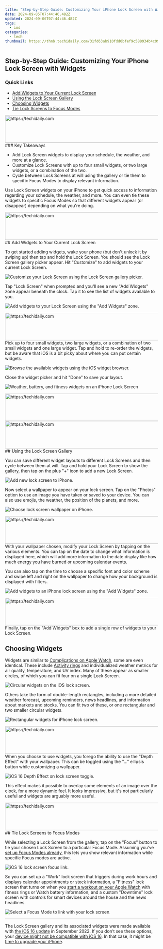 ```yaml
---
title: "Step-by-Step Guide: Customizing Your iPhone Lock Screen with Widgets"
date: 2024-09-05T07:44:46.482Z
updated: 2024-09-06T07:44:46.482Z
tags:
  - ios
categories:
  - tech
thumbnail: https://thmb.techidaily.com/31fd63ab910fdd0bfef9c588934b4c990590f2025d46dff0a5963e90a62a92d8.jpg
---
```


## Step-by-Step Guide: Customizing Your iPhone Lock Screen with Widgets

### Quick Links

* [Add Widgets to Your Current Lock Screen](https://vp-tips.techidaily.com/updated-top-cameraphone-trackers-precision-power-performance-for-2024/)
* [Using the Lock Screen Gallery](https://screen-recording.techidaily.com/2024-approved-most-streamed-hits-in-spotify-history/)
* [Choosing Widgets](https://extra-skills.techidaily.com/updated-interpreting-differences-360-and-virtual-reality-cinematography/)
* [Tie Lock Screens to Focus Modes](https://article-tips.techidaily.com/new-visual-storytelling-starts-here-learning-lunapic/)

<!-- affiliate ads begin -->
<a href="https://imp.i357552.net/c/5597632/857869/11832" target="_top" id="857869">
  <img src="//a.impactradius-go.com/display-ad/11832-857869" border="0" alt="https://techidaily.com" width="728" height="90"/>
</a>
<img height="0" width="0" src="https://imp.i357552.net/i/5597632/857869/11832" style="position:absolute;visibility:hidden;" border="0" />
<!-- affiliate ads end -->
### Key Takeaways

* Add Lock Screen widgets to display your schedule, the weather, and more at a glance.
* Customize Lock Screens with up to four small widgets, or two large widgets, or a combination of the two.
* Cycle between Lock Screens at will using the gallery or tie them to specific Focus Modes to display relevant information.

 Use Lock Screen widgets on your iPhone to get quick access to information regarding your schedule, the weather, and more. You can even tie these widgets to specific Focus Modes so that different widgets appear (or disappear) depending on what you're doing.

<!-- affiliate ads begin -->
<a href="https://imp.i357552.net/c/5597632/977686/11832" target="_top" id="977686">
  <img src="//a.impactradius-go.com/display-ad/11832-977686" border="0" alt="https://techidaily.com" width="728" height="90"/>
</a>
<img height="0" width="0" src="https://imp.i357552.net/i/5597632/977686/11832" style="position:absolute;visibility:hidden;" border="0" />
<!-- affiliate ads end -->
##  Add Widgets to Your Current Lock Screen

 To get started adding widgets, wake your phone (but don't unlock it by swiping up) then tap and hold the Lock Screen. You should see the Lock Screen gallery picker appear. Hit "Customize" to add widgets to your current Lock Screen.

![Customize your Lock Screen using the Lock Screen gallery picker.](https://static1.howtogeekimages.com/wordpress/wp-content/uploads/2024/06/customize_lock_screen.jpg) 

 Tap "Lock Screen" when prompted and you'll see a new "Add Widgets" zone appear beneath the clock. Tap it to see the list of widgets available to you.

![Add widgets to your Lock Screen using the "Add Widgets" zone.](https://static1.howtogeekimages.com/wordpress/wp-content/uploads/2024/06/add_widgets.jpg) 

<!-- affiliate ads begin -->
<a href="https://aligracehair.sjv.io/c/5597632/2027167/19272" target="_top" id="2027167">
  <img src="//a.impactradius-go.com/display-ad/19272-2027167" border="0" alt="https://techidaily.com" width="728" height="90"/>
</a>
<img height="0" width="0" src="https://aligracehair.sjv.io/i/5597632/2027167/19272" style="position:absolute;visibility:hidden;" border="0" />
<!-- affiliate ads end -->
 Pick up to four small widgets, two large widgets, or a combination of two small widgets and one large widget. Tap and hold to re-order the widgets, but be aware that iOS is a bit picky about where you can put certain widgets. 

![Browse the available widgets using the iOS widget browser.](https://static1.howtogeekimages.com/wordpress/wp-content/uploads/2024/06/widget_browser.jpg) 

 Close the widget picker and hit "Done" to save your layout.

![Weather, battery, and fitness widgets on an iPhone Lock Screen](https://static1.howtogeekimages.com/wordpress/wp-content/uploads/2024/06/added_widgets.jpg) 

<!-- affiliate ads begin -->
<a href="https://appsumo.8odi.net/c/5597632/2094429/7443" target="_top" id="2094429">
  <img src="//a.impactradius-go.com/display-ad/7443-2094429" border="0" alt="https://techidaily.com" width="728" height="90"/>
</a>
<img height="0" width="0" src="https://appsumo.8odi.net/i/5597632/2094429/7443" style="position:absolute;visibility:hidden;" border="0" />
<!-- affiliate ads end -->
<!-- affiliate ads begin -->
<a href="https://aligracehair.sjv.io/c/5597632/1975821/19272" target="_top" id="1975821">
  <img src="//a.impactradius-go.com/display-ad/19272-1975821" border="0" alt="https://techidaily.com" width="728" height="90"/>
</a>
<img height="0" width="0" src="https://aligracehair.sjv.io/i/5597632/1975821/19272" style="position:absolute;visibility:hidden;" border="0" />
<!-- affiliate ads end -->
##  Using the Lock Screen Gallery

 You can save different widget layouts to different Lock Screens and then cycle between them at will. Tap and hold your Lock Screen to show the gallery, then tap on the plus "+" icon to add a new Lock Screen.

![Add new lock screen to iPhone.](https://static1.howtogeekimages.com/wordpress/wp-content/uploads/2022/09/ios16_lock_sceen_plus.jpg) 

 Now select a wallpaper to appear on your lock screen. Tap on the "Photos" option to use an image you have taken or saved to your device. You can also use emojis, the weather, the position of the planets, and more.

![Choose lock screen wallpaper on iPhone.](https://static1.howtogeekimages.com/wordpress/wp-content/uploads/2022/09/ios16_lock_sceen_add_wallpaper.jpg) 

<!-- affiliate ads begin -->
<a href="https://aligracehair.sjv.io/c/5597632/1972698/19272" target="_top" id="1972698">
  <img src="//a.impactradius-go.com/display-ad/19272-1972698" border="0" alt="https://techidaily.com" width="728" height="90"/>
</a>
<img height="0" width="0" src="https://aligracehair.sjv.io/i/5597632/1972698/19272" style="position:absolute;visibility:hidden;" border="0" />
<!-- affiliate ads end -->
 With your wallpaper chosen, modify your Lock Screen by tapping on the various elements. You can tap on the date to change what information is displayed here, which will add more information to the date display like how much energy you have burned or upcoming calendar events.

 You can also tap on the time to choose a specific font and color scheme and swipe left and right on the wallpaper to change how your background is displayed with filters.

![Add widgets to an iPhone lock screen using the "Add Widgets" zone.](https://static1.howtogeekimages.com/wordpress/wp-content/uploads/2022/09/ios16_lock_sceen_add_widgets.jpg) 

<!-- affiliate ads begin -->
<a href="https://aligracehair.sjv.io/c/5597632/1880944/19272" target="_top" id="1880944">
  <img src="//a.impactradius-go.com/display-ad/19272-1880944" border="0" alt="https://techidaily.com" width="728" height="90"/>
</a>
<img height="0" width="0" src="https://aligracehair.sjv.io/i/5597632/1880944/19272" style="position:absolute;visibility:hidden;" border="0" />
<!-- affiliate ads end -->
 Finally, tap on the "Add Widgets" box to add a single row of widgets to your Lock Screen.

##  Choosing Widgets

 Widgets are similar to [Complications on Apple Watch](https://ai-live-streaming.techidaily.com/new-live-commerce-next-chapter-can-ai-unlock-its-true-potential/), some are even identical. These include [Activity rings](https://youtube-video-recordings.techidaily.com/completely-erase-your-connection-with-youtube-shorts/) and individualized weather metrics for air quality, temperature, and UV index. Many of these appear as smaller circles, of which you can fit four on a single Lock Screen.

![Circular widgets on the iOS lock screen.](https://static1.howtogeekimages.com/wordpress/wp-content/uploads/2022/09/ios16_lock_sceen_circle_widgets.jpg) 

 Others take the form of double-length rectangles, including a more detailed weather forecast, upcoming reminders, news headlines, and information about markets and stocks. You can fit two of these, or one rectangular and two smaller circular widgets.

![Rectangular widgets for iPhone lock screen.](https://static1.howtogeekimages.com/wordpress/wp-content/uploads/2022/09/ios16_lock_sceen_add_rectangle.jpg) 

<!-- affiliate ads begin -->
<a href="https://jalbum-affiliate-program.sjv.io/c/5597632/1838960/17916" target="_top" id="1838960">
  <img src="//a.impactradius-go.com/display-ad/17916-1838960" border="0" alt="https://techidaily.com" width="728" height="90"/>
</a>
<img height="0" width="0" src="https://jalbum-affiliate-program.sjv.io/i/5597632/1838960/17916" style="position:absolute;visibility:hidden;" border="0" />
<!-- affiliate ads end -->
 When you choose to use widgets, you forego the ability to use the "Depth Effect" with your wallpaper. This can be toggled using the "..." ellipsis button while customizing a wallpaper.

![iOS 16 Depth Effect on lock screen toggle.](https://static1.howtogeekimages.com/wordpress/wp-content/uploads/2022/09/iOS16_lockscreen_depth_effect.jpg) 

 This effect makes it possible to overlay some elements of an image over the clock, for a more dynamic feel. It looks impressive, but it's not particularly useful and widgets are arguably more useful.

<!-- affiliate ads begin -->
<a href="https://appsumo.8odi.net/c/5597632/2024329/7443" target="_top" id="2024329">
  <img src="//a.impactradius-go.com/display-ad/7443-2024329" border="0" alt="https://techidaily.com" width="728" height="90"/>
</a>
<img height="0" width="0" src="https://appsumo.8odi.net/i/5597632/2024329/7443" style="position:absolute;visibility:hidden;" border="0" />
<!-- affiliate ads end -->
##  Tie Lock Screens to Focus Modes

 While selecting a Lock Screen from the gallery, tap on the "Focus" button to tie your chosen Lock Screen to a particular Focus Mode. Assuming you've [set up Focus Modes already](https://instagram-video-recordings.techidaily.com/updated-storystitcher-compelling-collage-for-instagram-users-for-2024/), this lets you show relevant information while specific Focus modes are active.

![iOS 16 lock screen focus link.](https://static1.howtogeekimages.com/wordpress/wp-content/uploads/2022/09/ios_16_lockscreen_focus.jpg) 

 So you can set up a "Work" lock screen that triggers during work hours and displays calendar appointments or stock information, a "Fitness" lock screen that turns on when you [start a workout on your Apple Watch](https://on-screen-recording.techidaily.com/new-elite-ipad-speech-recording-tools-3/) with fitness rings or Watch battery information, and a custom "Downtime" lock screen with controls for smart devices around the house and the news headlines.

![Select a Focus Mode to link with your lock screen.](https://static1.howtogeekimages.com/wordpress/wp-content/uploads/2022/09/ios_16_lock_screen_focus_select.jpg) 

---

 The Lock Screen gallery and its associated widgets were made available with [the iOS 16 update](https://youtube-clips.techidaily.com/in-2024-editors-dream-machine-top-portable-video-edits-tools/) in September 2022\. If you don't see these options, your [device might not be compatible with iOS 16](https://digital-screen-recording.techidaily.com/in-2024-pioneering-techniques-to-transform-your-obs-studio-projects/). In that case, it might be [time to upgrade your iPhone](https://blog-min.techidaily.com/easiest-guide-how-to-clone-honor-x8b-phone-drfone-by-drfone-transfer-from-android-transfer-from-android/).

<ins class="adsbygoogle"
     style="display:block"
     data-ad-format="autorelaxed"
     data-ad-client="ca-pub-7571918770474297"
     data-ad-slot="1223367746"></ins>



<ins class="adsbygoogle"
     style="display:block"
     data-ad-client="ca-pub-7571918770474297"
     data-ad-slot="8358498916"
     data-ad-format="auto"
     data-full-width-responsive="true"></ins>


